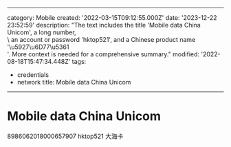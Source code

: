 ------
category: Mobile
created: '2022-03-15T09:12:55.000Z'
date: '2023-12-22 23:52:59'
description: "The text includes the title 'Mobile data China Unicom', a long number,\
  \ an account or password 'hktop521', and a Chinese product name '\u5927\u6D77\u5361\
  '. More context is needed for a comprehensive summary."
modified: '2022-08-18T15:47:34.448Z'
tags:
- credentials
- network
title: Mobile data China Unicom
------

# Mobile data China Unicom

8986062018000657907
hktop521
大海卡
